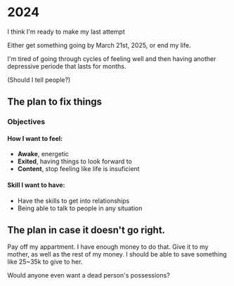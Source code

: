 # 2024

I think I'm ready to make my last attempt

Either get something going by March 21st, 2025, or end my life.

I'm tired of going through cycles of feeling well and then having another depressive periode that lasts for months.

(Should I tell people?)

## The plan to fix things

### Objectives
#### How I want to feel:
* **Awake**, energetic
* **Exited**, having things to look forward to
* **Content**, stop feeling like life is insuficient

#### Skill I want to have:
* Have the skills to get into relationships
* Being able to talk to people in any situation

## The plan in case it doesn't go right.

Pay off my appartment. I have enough money to do that. Give it to my mother, as well as the rest of my money. I should be able to save something like 25~35k to give to her.


Would anyone even want a dead person's possessions?


